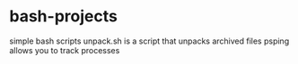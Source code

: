# bash-projects
simple bash scripts
unpack.sh  is a script that unpacks archived files
psping allows you to track processes
